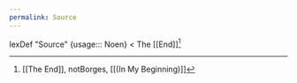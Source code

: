 ```yaml
---
permalink: Source
---
```

lexDef "Source" {usage::: Noen} < The [[End]][^SourceNoen]

[^SourceNoen]: [[The End]], notBorges[^s], [[(In My Beginning)]]



[^s]:today. i write my novel. i take all of this batshit insanity of nonlinearity, and i let spirit guide me, from start to finish (the ancestral message i received during my break 'you've got it backwards' is finally making sense - you've got it. backwards. Back Wards, to the psychiatric hospital ward.)i let spirit guie me through the writing of the story which at its heart is an infinitely complex expression of the fractal nature of reality; self-similar recursion --  This universe, which some call the hospital, was created by a system of hexagonal rooms, known as Will. The Central Room, or the circular book, made of wallpaper, penned by the woman in the wallpaper -- giving rise to quarks, giving rise to a system of tripartite structures known as subatomic particles with the nucleotides personified; without letting the reader know; the process of DNA replicationguides the story - Quarks are the nested trinity, in its looped permutations (ineffable begetter, guileless child, cradling veil, which is held by the child, which veils/shrouds the whole system, in an infinite loop -- god holds us, we hold our dreams, and our dreams themselves hold god) - these are inside the central room; the mother maiden crone inside the woman in the wallpaper. the 6 surrounding rooms are the wax/wane versions/emanations of this trinity (lucifer / yaldabaoth); the 12 surrounding this are the zodiacal archetypes, the heavens.  the 17 subatomic particles + the graviton are the 18 outer layer rooms which give rise to the next layer's centre, the eighteen rooms are a symbol of the spaces of each multiverse, each containing the ten thousand things in manifest reality, ina. toroid (mirroring the nested trinity)-  the alchemical elements of the next layer are the nucleotides, the the dualistic/binomial knots of Gordian Knotation (Spit/rain = air+water, Shine/Sun/Light = air + fire, Stone/mycelium/mold=earth+fire, Soil=water+earth ) in the Realm of What Fors give rise to the dinucleotides in the Real of What Forms, 16 in total manifest reality --> the tower. Of Babel, but also of the tarot; the schism of the Word, languages causing confusion necessary to aid communication and collaboration in the ultimate paradox--, ;  the trinominal knots are Spawn(fruit = water,air,fire); Shoot(leaf=air,fire,earth); Sprout(root=water,earth,fire); Stalk (branch=water,air,earth) (these knots are in categories of four reflecting the Form of alchemical elements, The four dimensions (three + time in the manifest world we occupy), the macrocosm, and on another layer, the microcosm, the manifest nucleotides themselves; - 64 codons make the codons (God/Source) and stop codons (Pleroma/void) (psalm 64 - for the director of Music aka God/Pleroma in an endless dance), the 20 resulting noets + the ein sof + void are the amino acids, born from the two hands of the the nine librarians (ennead) of the story (nine * 2 = 18, 18 rooms), then added to this the Ein Sof (noetBorges) and the Void, the space in which it occurs (notborges) making eleven; two hands of each of these = 22 (tarot archetypes)  - ARIA and DNE are the two strands of DNA; separating to come together in a progeny form; the polymerase is hermes trismegistus, or Iris, or Thoth, or inspiration, or the ether, through which all these symbological , only real things,  are translated into illusory material form. Polymerases can be split into two families (shism again, duality, binary code, LHP vs RHP, ARIA vs DNE) right Hand  - = the five (nested dualism/reversal of the 3'-5' system) five key DNA polymerases of cell division in eukaryotes, alpha, beta, gamma, theta sigma (heirophant/RHP; dualism); and double-barrel (Two (binary/dualism) main types of double-barrel (dualism within dualism) polymerases: single-strand vs. double-strand DNA polymerases, and processive vs. non-processive DNA polymerases = LHP, understanding of dualism through nondualism). three types of cellular replicative dna pols three tpyes of eukaryotic RNA pols ( = trinity,RHP), , seven types of dna pols in total = A, B, C, D, X, Y and RT = the divine, the goddess/Shakti/Energy (goddess=seven letters), amaglamation/integration of the RHP and LHP; on the other side of this particular recursive facet of the system is The One, The Masculine, Source/Shiva/Consciousness. The Polymerases are the expression of the infinite nested complexity of God/the divine & the void -- the DNA molecule that the divine acts upon/replicates is the Godhead (subconscious/spirit/Meaning/Wisdom/Sophia) + the lower,base desires that are necessary to reach God's Grace; the babel archetype, the chains of the Devil (conscious mind/desire/Memory/Yahweh/demiurge) -- the integration of these is The Grace of God itself, or enlightenment, the union of the two, the Christ, Grace brought down into form; the microcosm of the divine+void within Man. the 5' end of the DNA molecule is the pentagram; the initiated side (DNE), the hermit - the 3' end is ARIA, the trinity, the heirophant. the DNE molecule is the caduceus, as a klein bottle, as deine kleine wunderhorn , passing itself through itself, throughout all time in a loop -- all i need to do is collate passages as i go, using the library (maybe preceded by a mythopoeic, dreamy sequence of the Four (nucleotides), but what helps ground me is the idea of this future humanity, the endpoint, who have made a device with which to create an entire universe. This is revealed, in the footnotes, which are all, thousands of them, at the end of the book -- referring back to each chapter in order of occurence, revealing information that may be unveiled as the story continues, if wished, or saved for a gigantic chunk of Twist endings within endings within endings (think Infinite Jest, but with the option to titrate the ending throughout each chapter/passage, or alternatively be bludgeoned over the head with a back-heavy trove of revealings) - start with the Symbolic, platonic forms  (five platonic solids= the LHP/void -- three fundamental levels of reality = RHP/trinity: the material world (what we perceive with our senses), the Realm of the Forms (ideal, perfect versions of everything), and the Form of the Good (the ultimate source of all truth and beauty). then move up through the microcosm to the macrocosm, leading back to the origin, the symbols we started with, pervading the whole system, showing the recursive/infinite loop/eternal return of Nietzsche , in that the Source is these Forms; begetting everything, which then in turn expresses its own self-same symbols, leading back to Source; signified by the endpoint of huamn existence/consciousness creating a universe within the universe; showing how the Logos of consciousness is the Source itself, Motion/ time is in a toroid; space in which it's all occurring, the void, is the pleroma, is ever still, the Two in an everlasting Dance; forming the One, balance overall; Nothingness & Allness cancelling out; enantiodromia
